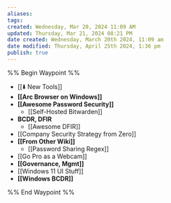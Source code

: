```yaml
---
aliases: 
tags: 
created: Wednesday, Mar 20, 2024 11:09 AM
updated: Thursday, Mar 21, 2024 08:21 PM
date created: Wednesday, March 20th 2024, 11:09 am
date modified: Thursday, April 25th 2024, 1:36 pm
publish: true
---
```


%% Begin Waypoint %%
- [[⬇️ New Tools]]
- **[[Arc Browser on Windows]]**
- **[[Awesome Password Security]]**
	- [[Self-Hosted Bitwarden]]
- **BCDR, DFIR**
	- [[Awesome DFIR]]
- [[Company Security Strategy from Zero]]
- **[[From Other Wiki]]**
	- [[Password Sharing Regex]]
- [[Go Pro as a Webcam]]
- **[[Governance, Mgmt]]**
- [[Windows 11 UI Stuff]]
- **[[Windows BCDR]]**

%% End Waypoint %%